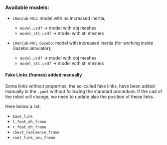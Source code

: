### Available models:

- `iRonCub-Mk1`: model with no increased inertia;
  - `model.urdf` -> model with obj meshes
  - `model_stl.urdf` -> model with stl meshes

- `iRonCub-Mk1_Gazebo`: model with increased inertia (for working inside Gazebo simulator);
  - `model.urdf` -> model with obj meshes
  - `model_stl.urdf` -> model with stl meshes

#### Fake Links (frames) added manually

Some links without properties, the so-called fake links, have been added manually in the `.yaml` without following the standard procedure.
If the cad of the robot will change, we need to update also the position of these links.

Here below a list:
- `base_link`
- `l_foot_dh_frame`
- `r_foot_dh_frame`
- `chest_realsense_frame`
- `root_link_imu_frame`
